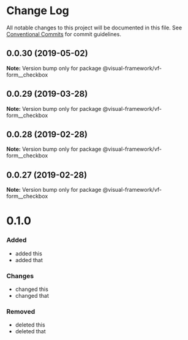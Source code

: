 # Change Log

All notable changes to this project will be documented in this file.
See [Conventional Commits](https://conventionalcommits.org) for commit guidelines.

## 0.0.30 (2019-05-02)

**Note:** Version bump only for package @visual-framework/vf-form__checkbox





## 0.0.29 (2019-03-28)

**Note:** Version bump only for package @visual-framework/vf-form__checkbox





## 0.0.28 (2019-02-28)

**Note:** Version bump only for package @visual-framework/vf-form__checkbox





## 0.0.27 (2019-02-28)

**Note:** Version bump only for package @visual-framework/vf-form__checkbox





# 0.1.0

### Added
- added this
- added that

### Changes

- changed this
- changed that

### Removed

- deleted this
- deleted that
